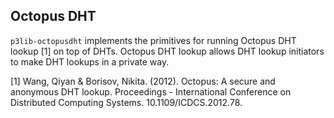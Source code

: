 ## Octopus DHT

`p3lib-octopusdht` implements the primitives for running Octopus DHT lookup [1]
on top of DHTs. Octopus DHT lookup allows DHT lookup initiators to make DHT
lookups in a private way.

[1] Wang, Qiyan & Borisov, Nikita. (2012). Octopus: A secure and anonymous DHT
lookup. Proceedings - International Conference on Distributed Computing Systems.
10.1109/ICDCS.2012.78.
